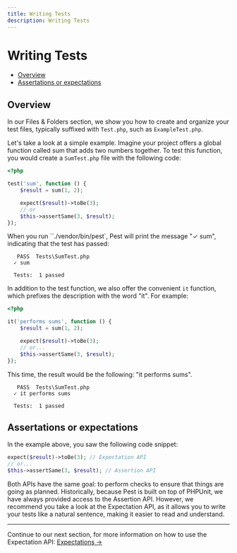 ```yaml
---
title: Writing Tests
description: Writing Tests
---
```


# Writing Tests

- [Overview](#overview)
- [Assertations or expectations](#assertations-or-expectations)

<a name="overview"></a>

## Overview

In our Files & Folders section, we show you how to create and organize your
test files, typically suffixed with `Test.php`, such as `ExampleTest.php`.

Let's take a look at a simple example. Imagine your project offers a global function called sum that adds two numbers together. To test this function, you would create a `SumTest.php` file with the following code:

```php
<?php

test('sum', function () {
    $result = sum(1, 2);

    expect($result)->toBe(3);
    // or
    $this->assertSame(3, $result);
});
```

When you run ``./vendor/bin/pest`, Pest will print the message "✓ sum", indicating that the test has passed:

```shell
   PASS  Tests\SumTest.php
  ✓ sum

  Tests:  1 passed
```

In addition to the test function, we also offer the convenient `it` function, which prefixes the description with the word "it". For example:

```php
<?php

it('performs sums', function () {
    $result = sum(1, 2);

    expect($result)->toBe(3);
    // or...
    $this->assertSame(3, $result);
});
```

This time, the result would be the following: "it performs sums".

```shell
   PASS  Tests\SumTest.php
  ✓ it performs sums

  Tests:  1 passed
```

<a name="assertations-or-expectations"></a>
## Assertations or expectations

In the example above, you saw the following code snippet:

```php
expect($result)->toBe(3); // Expectation API
// or...
$this->assertSame(3, $result); // Assertion API
```

Both APIs have the same goal: to perform checks to ensure that
things are going as planned. Historically, because Pest is
built on top of PHPUnit, we have always provided access
to the Assertion API. However, we recommend you take a look
at the Expectation API, as it allows you to write your tests
like a natural sentence, making it easier to read and understand.


---

Continue to our next section, for more information on how to use the Expectation API: [Expectations →](/docs/expectations)